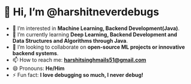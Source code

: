 # 👋 Hi, I’m @harshitneverdebugs

- 👀 I’m interested in **Machine Learning, Backend Development(Java)**.
- 🌱 I’m currently learning **Deep Learning, Backend Development and Data Structures and Algorithms through Java**.
- 💞️ I’m looking to collaborate on **open-source ML projects or innovative backend systems**.
- 📫 How to reach me: **harshitsinghmails51@gmail.com**
- 😄 Pronouns: **He/Him**
- ⚡ Fun fact: **I love debugging so much, I never debug!**

<!---
harshitneverdebugs/harshitneverdebugs is a ✨ special ✨ repository because its `README.md` (this file) appears on your GitHub profile.
You can click the Preview link to take a look at your changes.
--->
